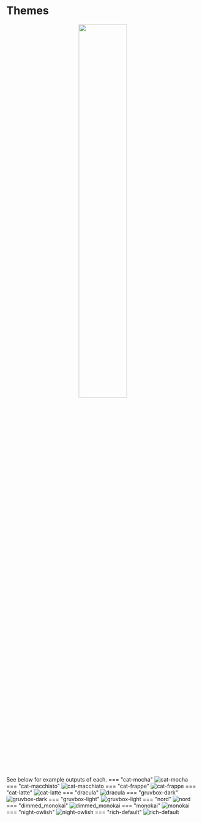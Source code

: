 # Themes

<p align='center'>
<img src="/yartsu/themes/list.svg" width="50%">
</p>

See below for example outputs of each.
=== "cat-mocha"
    ![cat-mocha](./themes/cat-mocha.svg)
=== "cat-macchiato"
    ![cat-macchiato](./themes/cat-macchiato.svg)
=== "cat-frappe"
    ![cat-frappe](./themes/cat-frappe.svg)
=== "cat-latte"
    ![cat-latte](./themes/cat-latte.svg)
=== "dracula"
    ![dracula](./themes/dracula.svg)
=== "gruvbox-dark"
    ![gruvbox-dark](./themes/gruvbox-dark.svg)
=== "gruvbox-light"
    ![gruvbox-light](./themes/gruvbox-light.svg)
=== "nord"
    ![nord](./themes/nord.svg)
=== "dimmed_monokai"
    ![dimmed_monokai](./themes/dimmed_monokai.svg)
=== "monokai"
    ![monokai](./themes/monokai.svg)
=== "night-owlish"
    ![night-owlish](./themes/night-owlish.svg)
=== "rich-default"
    ![rich-default](./themes/rich-default.svg)
